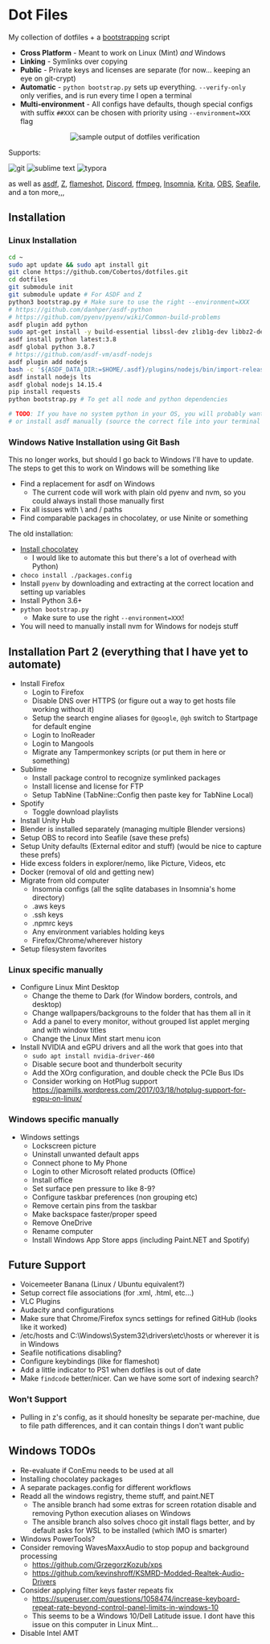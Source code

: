 # Dot Files

My collection of dotfiles + a [bootstrapping](./bootstrap.py) script

* **Cross Platform** - Meant to work on Linux (Mint) _and_ Windows
* **Linking** - Symlinks over copying
* **Public** - Private keys and licenses are separate (for now... keeping an eye on git-crypt)
* **Automatic** - `python bootstrap.py` sets up everything. `--verify-only` only verifies, and is run every time I open a terminal
* **Multi-environment** - All configs have defaults, though special configs with suffix `##XXX` can be chosen with priority using `--environment=XXX` flag

<p align="center">
  <img alt="sample output of dotfiles verification" src="./meta/dotfiles-verify.png">
</p>

Supports:

<p align="justify">
  <img alt="git" src="./meta/git-logo-75h.png">
  <img alt="sublime text" src="./meta/sublime-logo-75h.png">
  <img alt="typora" src="./meta/typora-logo-75h.png">
</p>

as well as [asdf](https://github.com/asdf-vm/asdf), [Z](https://github.com/rupa/z), [flameshot](https://flameshot.org/), [Discord](https://discord.com), [ffmpeg](https://ffmpeg.org/), [Insomnia](https://insomnia.rest/), [Krita](https://krita.org/en/), [OBS](https://obsproject.com/), [Seafile](https://www.seafile.com/en/home/), and a ton more,,,

## Installation
### Linux Installation
```bash
cd ~
sudo apt update && sudo apt install git
git clone https://github.com/Cobertos/dotfiles.git
cd dotfiles
git submodule init
git submodule update # For ASDF and Z
python3 bootstrap.py # Make sure to use the right --environment=XXX
# https://github.com/danhper/asdf-python
# https://github.com/pyenv/pyenv/wiki/Common-build-problems
asdf plugin add python
sudo apt-get install -y build-essential libssl-dev zlib1g-dev libbz2-dev libreadline-dev libsqlite3-dev wget curl llvm libncurses5-dev libncursesw5-dev xz-utils tk-dev libffi-dev liblzma-dev python-openssl git
asdf install python latest:3.8
asdf global python 3.8.7
# https://github.com/asdf-vm/asdf-nodejs
asdf plugin add nodejs
bash -c '${ASDF_DATA_DIR:=$HOME/.asdf}/plugins/nodejs/bin/import-release-team-keyring'
asdf install nodejs lts
asdf global nodejs 14.15.4
pip install requests
python bootstrap.py # To get all node and python dependencies

# TODO: If you have no system python in your OS, you will probably want to get one
# or install asdf manually (source the correct file into your terminal first)
```

### Windows Native Installation using Git Bash

This no longer works, but should I go back to Windows I'll have to update. The steps to get this to work on Windows will be something like

* Find a replacement for asdf on Windows
  * The current code will work with plain old pyenv and nvm, so you could always install those manually first
* Fix all issues with \\ and / paths
* Find comparable packages in chocolatey, or use Ninite or something

The old installation:

* [Install chocolatey](https://chocolatey.org/docs/installation)
  * I would like to automate this but there's a lot of overhead with Python)
* `choco install ./packages.config`
* Install `pyenv` by downloading and extracting at the correct location and setting up variables
* Install Python 3.6+
* `python bootstrap.py`
  * Make sure to use the right `--environment=XXX`!
* You will need to manually install nvm for Windows for nodejs stuff

## Installation Part 2 (everything that I have yet to automate)
* Install Firefox
  * Login to Firefox
  * Disable DNS over HTTPS (or figure out a way to get hosts file working without it)
  * Setup the search engine aliases for `@google`, `@gh` switch to Startpage for default engine
  * Login to InoReader
  * Login to Mangools
  * Migrate any Tampermonkey scripts (or put them in here or something)
* Sublime
  * Install package control to recognize symlinked packages
  * Install license and license for FTP
  * Setup TabNine (TabNine::Config then paste key for TabNine Local)
* Spotify
  * Toggle download playlists
* Install Unity Hub
* Blender is installed separately (managing multiple Blender versions)
* Setup OBS to record into Seafile (save these prefs)
* Setup Unity defaults (External editor and stuff) (would be nice to capture these prefs)
* Hide excess folders in explorer/nemo, like Picture, Videos, etc
* Docker (removal of old and getting new)
* Migrate from old computer
  * Insomnia configs (all the sqlite databases in Insomnia's home directory)
  * .aws keys
  * .ssh keys
  * .npmrc keys
  * Any environment variables holding keys
  * Firefox/Chrome/wherever history
* Setup filesystem favorites

### Linux specific manually
* Configure Linux Mint Desktop
  * Change the theme to Dark (for Window borders, controls, and desktop)
  * Change wallpapers/backgrouns to the folder that has them all in it
  * Add a panel to every monitor, without grouped list applet merging and with window titles
  * Change the Linux Mint start menu icon
* Install NVIDIA and eGPU drivers and all the work that goes into that
  * `sudo apt install nvidia-driver-460`
  * Disable secure boot and thunderbolt security
  * Add the XOrg configuration, and double check the PCIe Bus IDs
  * Consider working on HotPlug support https://jpamills.wordpress.com/2017/03/18/hotplug-support-for-egpu-on-linux/

### Windows specific manually
* Windows settings
  * Lockscreen picture
  * Uninstall unwanted default apps
  * Connect phone to My Phone
  * Login to other Microsoft related products (Office)
  * Install office
  * Set surface pen pressure to like 8-9?
  * Configure taskbar preferences (non grouping etc)
  * Remove certain pins from the taskbar
  * Make backspace faster/proper speed
  * Remove OneDrive
  * Rename computer
  * Install Windows App Store apps (including Paint.NET and Spotify)

## Future Support
* Voicemeeter Banana (Linux / Ubuntu equivalent?)
* Setup correct file associations (for .xml, .html, etc...)
* VLC Plugins
* Audacity and configurations
* Make sure that Chrome/Firefox syncs settings for refined GitHub (looks like it worked)
* /etc/hosts and C:\Windows\System32\drivers\etc\hosts or wherever it is in Windows
* Seafile notifications disabling?
* Configure keybindings (like for flameshot)
* Add a little indicator to PS1 when dotfiles is out of date
* Make `findcode` better/nicer. Can we have some sort of indexing search?

### Won't Support
* Pulling in z's config, as it should honeslty be separate per-machine, due to file path differences, and it can contain things I don't want public

## Windows TODOs
* Re-evaluate if ConEmu needs to be used at all
* Installing chocolatey packages
* A separate packages.config for different workflows
* Readd all the windows registry, theme stuff, and paint.NET
  * The ansible branch had some extras for screen rotation disable and removing Python execution aliases on Windows
  * The ansible branch also solves choco git install flags better, and by default asks for WSL to be installed (which IMO is smarter)
* Windows PowerTools?
* Consider removing WavesMaxxAudio to stop popup and background processing
  * https://github.com/GrzegorzKozub/xps
  * https://github.com/kevinshroff/KSMRD-Modded-Realtek-Audio-Drivers
* Consider applying filter keys faster repeats fix
  * https://superuser.com/questions/1058474/increase-keyboard-repeat-rate-beyond-control-panel-limits-in-windows-10
  * This seems to be a Windows 10/Dell Latitude issue. I dont have this issue on this computer in Linux Mint...
* Disable Intel AMT